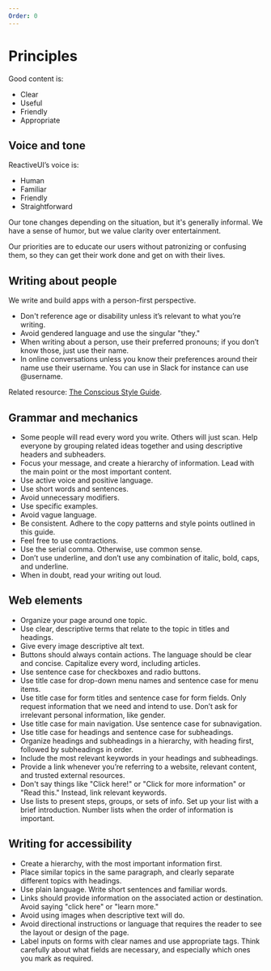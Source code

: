 ```yaml
---
Order: 0
---
```


# Principles

Good content is:

* Clear
* Useful
* Friendly
* Appropriate

## Voice and tone

ReactiveUI’s voice is:

* Human
* Familiar
* Friendly
* Straightforward

Our tone changes depending on the situation, but it's generally informal. We have a sense of humor, but we value clarity over entertainment.

Our priorities are to educate our users without patronizing or confusing them, so they can get their work done and get on with their lives.

## Writing about people

We write and build apps with a person-first perspective. 

* Don't reference age or disability unless it’s relevant to what you’re writing.
* Avoid gendered language and use the singular "they."
* When writing about a person, use their preferred pronouns; if you don’t know those, just use their name.
* In online conversations unless you know their preferences around their name use their username. You can use in Slack for instance can use @username.

Related resource: [The Conscious Style Guide](https://consciousstyleguide.com/).

## Grammar and mechanics

* Some people will read every word you write. Others will just scan. Help everyone by grouping related ideas together and using descriptive headers and subheaders.
* Focus your message, and create a hierarchy of information. Lead with the main point or the most important content.
* Use active voice and positive language.
* Use short words and sentences.
* Avoid unnecessary modifiers.
* Use specific examples.
* Avoid vague language.
* Be consistent. Adhere to the copy patterns and style points outlined in this guide.
* Feel free to use contractions.
* Use the serial comma. Otherwise, use common sense.
* Don’t use underline, and don’t use any combination of italic, bold, caps, and underline.
* When in doubt, read your writing out loud.

## Web elements

* Organize your page around one topic.
* Use clear, descriptive terms that relate to the topic in titles and headings.
* Give every image descriptive alt text.
* Buttons should always contain actions. The language should be clear and concise. Capitalize every word, including articles.
* Use sentence case for checkboxes and radio buttons.
* Use title case for drop-down menu names and sentence case for menu items.
* Use title case for form titles and sentence case for form fields. Only request information that we need and intend to use. Don’t ask for irrelevant personal information, like gender.
* Use title case for main navigation. Use sentence case for subnavigation.
* Use title case for headings and sentence case for subheadings.
* Organize headings and subheadings in a hierarchy, with heading first, followed by subheadings in order.
* Include the most relevant keywords in your headings and subheadings.
* Provide a link whenever you’re referring to a website, relevant content, and trusted external resources.
* Don't say things like "Click here!" or "Click for more information" or "Read this." Instead, link relevant keywords.
* Use lists to present steps, groups, or sets of info. Set up your list with a brief introduction. Number lists when the order of information is important.

## Writing for accessibility

* Create a hierarchy, with the most important information first.
* Place similar topics in the same paragraph, and clearly separate different topics with headings.
* Use plain language. Write short sentences and familiar words.
* Links should provide information on the associated action or destination. Avoid saying "click here" or "learn more."
* Avoid using images when descriptive text will do.
* Avoid directional instructions or language that requires the reader to see the layout or design of the page.
* Label inputs on forms with clear names and use appropriate tags. Think carefully about what fields are necessary, and especially which ones you mark as required.
